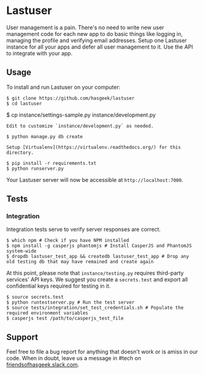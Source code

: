 Lastuser
========

User management is a pain. There's no need to write new user management code for
each new app to do basic things like logging in, managing the profile and
verifying email addresses. Setup one Lastuser instance for all your apps and
defer all user management to it. Use the API to integrate with your app.

Usage
-----

To install and run Lastuser on your computer:

	$ git clone https://github.com/hasgeek/lastuser
	$ cd lastuser
  $ cp instance/settings-sample.py instance/development.py

	Edit to customize `instance/development.py` as needed.

	$ python manage.py db create

	Setup [Virtualenv](https://virtualenv.readthedocs.org/) for this directory.

	$ pip install -r requirements.txt
	$ python runserver.py

Your Lastuser server will now be accessible at `http://localhost:7000`.

Tests
-----

### Integration

Integration tests serve to verify server responses are correct.

    $ which npm # Check if you have NPM installed
    $ npm install -g casperjs phantomjs # Install CasperJS and PhantomJS system-wide
    $ dropdb lastuser_test_app && createdb lastuser_test_app # Drop any old testing db that may have remained and create again

At this point, please note that `instance/testing.py` requires third-party services' API keys. We suggest you create a `secrets.test` and export all confidential keys required for testing in it.

    $ source secrets.test
    $ python runtestserver.py # Run the test server
    $ source tests/integration/set_test_credentials.sh # Populate the required environment variables
    $ casperjs test /path/to/casperjs_test_file

Support
-------

Feel free to file a bug report for anything that doesn't work or is amiss in our code. When in doubt, leave us a message in #tech on [friendsofhasgeek.slack.com](http://friendsofhasgeek.slack.com).
